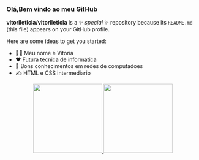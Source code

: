 ### Olá,Bem vindo ao meu GitHub


**vitorileticia/vitorileticia** is a ✨ _special_ ✨ repository because its `README.md` (this file) appears on your GitHub profile.

Here are some ideas to get you started:

- 👱‍♀️ Meu nome é Vitoria
- ❤️ Futura tecnica de informatica 
- 📒 Bons conhecimentos em redes de computadoes
- ✍ HTML e CSS intermediario  
<div align="center">
  <a href="https://github.com/rafaballerini">
  <img height="180em" src="https://github-readme-stats.vercel.app/api?username=vitorialeticia&show_icons=true&theme=dracula&include_all_commits=true&count_private=true"/>
  <img height="180em" src="https://github-readme-stats.vercel.app/api/top-langs/?username=rafaballerini&layout=compact&langs_count=7&theme=dracula"/>
    </ div >
